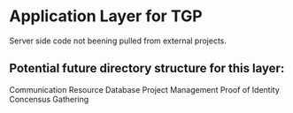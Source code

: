 # Application Layer for TGP

Server side code not beening pulled from external projects. 

## Potential future directory structure for this layer:
Communication
Resource Database
Project Management
Proof of Identity
Concensus Gathering
